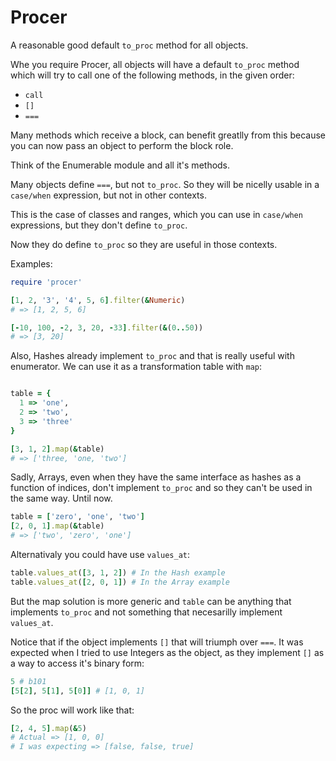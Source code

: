 # Procer

A reasonable good default `to_proc` method for all objects.

Whe you require Procer, all objects will have a default `to_proc`
method which will try to call one of the following methods, in the
given order:

 - `call`
 - `[]`
 - `===`
 
 Many methods which receive a block, can benefit greatlly from this
 because you can now pass an object to perform the block role.
 
 Think of the Enumerable module and all it's methods.
 
 Many objects define `===`, but not `to_proc`. So they will be nicelly
 usable in a `case/when` expression, but not in other contexts.
 
 This is the case of classes and ranges, which you can use in
 `case/when` expressions, but they don't define `to_proc`.
 
 Now they do define `to_proc` so they are useful in those contexts.
 
 Examples:
 
 ```ruby
 require 'procer'
 
[1, 2, '3', '4', 5, 6].filter(&Numeric)
# => [1, 2, 5, 6]

[-10, 100, -2, 3, 20, -33].filter(&(0..50))
# => [3, 20]
```

Also, Hashes already implement `to_proc` and that is really useful
with enumerator. We can use it as a transformation table with `map`:

```ruby

table = {
  1 => 'one',
  2 => 'two',
  3 => 'three'
}

[3, 1, 2].map(&table)
# => ['three, 'one, 'two']
```

Sadly, Arrays, even when they have the same interface as hashes as a
function of indices, don't implement `to_proc` and so they can't be used
in the same way. Until now.

```ruby
table = ['zero', 'one', 'two']
[2, 0, 1].map(&table)
# => ['two', 'zero', 'one']
```

Alternativaly you could have use `values_at`:

```ruby
table.values_at([3, 1, 2]) # In the Hash example
table.values_at([2, 0, 1]) # In the Array example
```

But the map solution is more generic and `table` can be anything that
implements `to_proc` and not something that necesarilly implement
`values_at`.

Notice that if the object implements `[]` that will triumph over
`===`.  It was expected when I tried to use Integers as the object, as
they implement `[]` as a way to access it's binary form:

```ruby
5 # b101
[5[2], 5[1], 5[0]] # [1, 0, 1]
```

So the proc will work like that:

```ruby
[2, 4, 5].map(&5)
# Actual => [1, 0, 0]
# I was expecting => [false, false, true]
```
